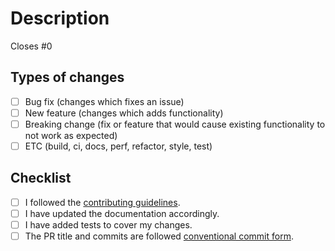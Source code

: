 # Description

<!-- Please include a summary of the change and which issue is fixed. -->
<!-- Please also include relevant motivation and context. -->
<!-- List any dependencies that are required for this change. -->

Closes #0

## Types of changes

<!-- What types of changes does your code introduce? -->
<!-- Put an `x` in all the boxes that apply. -->

- [ ] Bug fix (changes which fixes an issue)
- [ ] New feature (changes which adds functionality)
- [ ] Breaking change (fix or feature that would cause existing functionality to not work as expected)
- [ ] ETC (build, ci, docs, perf, refactor, style, test)

## Checklist

<!-- Go over all the following points, and put an `x` in all the boxes that apply. -->
<!-- If you're unsure about any of these, don't hesitate to ask. We're here to help! -->

- [ ] I followed the [contributing guidelines](https://github.com/line/cosmwasm/blob/main/CONTRIBUTING.md).
- [ ] I have updated the documentation accordingly.
- [ ] I have added tests to cover my changes.
- [ ] The PR title and commits are followed [conventional commit form](https://www.conventionalcommits.org/en/v1.0.0).
